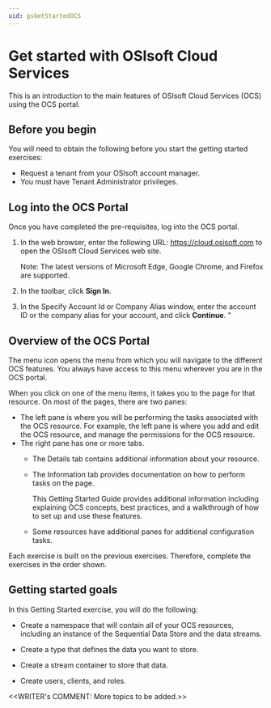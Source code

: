 ```yaml
---
uid: gsGetStartedOCS
---
```


# Get started with OSIsoft Cloud Services 

This is an introduction to the main features of OSIsoft Cloud Services (OCS) using the OCS portal.



## Before you begin

You will need to obtain the following before you start the getting started exercises:

- Request a tenant from your OSIsoft account manager. 
- You must have Tenant Administrator privileges. <!-- Verify that the change from Account Administrator to Tenant Administrator has occurred. -->

## Log into the OCS Portal

Once you have completed the pre-requisites, log into the OCS portal. 

1. In the web browser, enter the following URL: https://cloud.osisoft.com to open the OSIsoft Cloud Services web site. 

    Note: The latest versions of Microsoft Edge, Google Chrome, and Firefox are supported.

3. In the toolbar, click **Sign In**.

4. In the Specify Account Id or Company Alias window, enter the account ID or the company alias for your account, and click **Continue**. <!--Check to see if this has been updated with "Tenant." -->"

   <!-- I'm guessing there are additional next steps that depend on the Identity Provider they are using? --> 

## Overview of the OCS Portal

The menu icon opens the menu from which you will navigate to the different OCS features. You always have access to this menu wherever you are in the OCS portal. 

When you click on one of the menu items, it takes you to the page for that resource. On most of the pages, there are two panes:

- The left pane is where you will be performing the tasks associated with the OCS resource. For example, the left pane is where you add and edit the OCS resource, and manage the permissions for the OCS resource.
- The right pane has one or more tabs.  
    - The Details tab contains additional information about your resource. 

    - The Information tab provides documentation on how to perform tasks on the page. 

      This Getting Started Guide provides additional information including explaining OCS concepts, best practices, and a walkthrough of how to set up and use these features.

    - Some resources have additional panes for additional configuration tasks.

Each exercise is built on the previous exercises. Therefore, complete the exercises in the order shown. 

## Getting started goals

In this Getting Started exercise, you will do the following:

* Create a namespace that will contain all of your OCS resources, including an instance of the Sequential Data Store and the data streams.

* Create a type that defines the data you want to store.

* Create a stream container to store that data.
* Create users, clients, and roles. 

<<WRITER's COMMENT: More topics to be added.>>

  <!--  More to be added -->


